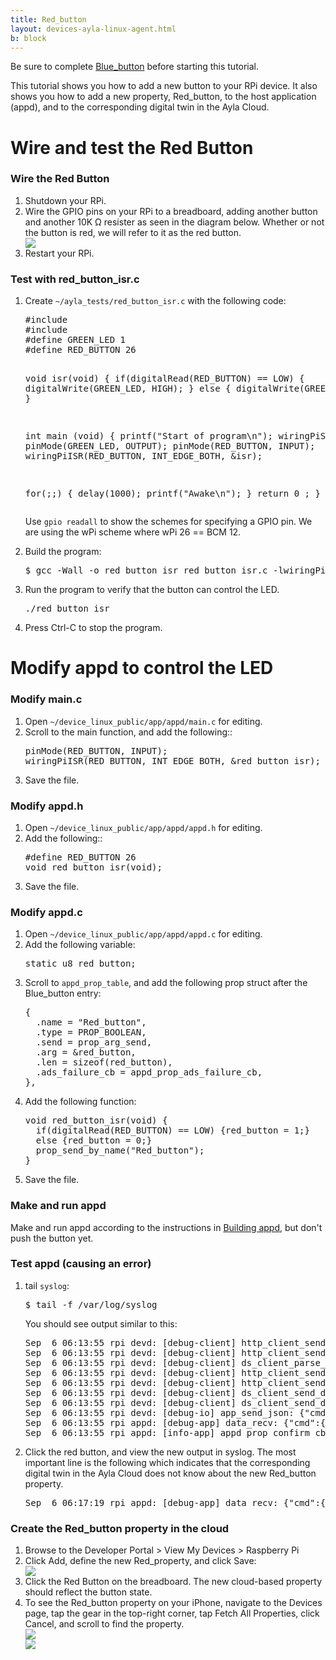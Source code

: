 ```yaml
---
title: Red_button
layout: devices-ayla-linux-agent.html
b: block
---
```


Be sure to complete [Blue_button](/devices/ayla-linux-agent/tutorials/blue-button/) before starting this tutorial.

This tutorial shows you how to add a new button to your RPi device. It also shows you how to add a new property, Red_button, to the host application (appd), and to the corresponding digital twin in the Ayla Cloud.

# Wire and test the Red Button

### Wire the Red Button

<ol>
<li>Shutdown your RPi.</li>
<li>Wire the GPIO pins on your RPi to a breadboard, adding another button and another 10K Ω resister as seen in the diagram below. Whether or not the button is red, we will refer to it as the red button.
<div class="row hspace">
<div class="col-lg-7 col-md-9 col-sm-12">
<img class="img-fluid img-border" src="pinout.svg">
</div>
</div>
</li>
<li>Restart your RPi.</li>
</ol>

### Test with red_button_isr.c

<ol>
<li>Create <code>~/ayla_tests/red_button_isr.c</code> with the following code:
<pre>
#include <stdio.h>
#include <wiringPi.h>
#define GREEN_LED 1
#define RED_BUTTON 26

void isr(void) {
  if(digitalRead(RED_BUTTON) == LOW) {
    digitalWrite(GREEN_LED, HIGH);
  } else {
    digitalWrite(GREEN_LED, LOW);
  }
}

int main (void) {
  printf("Start of program\n");
  wiringPiSetup();
  pinMode(GREEN_LED, OUTPUT);
  pinMode(RED_BUTTON, INPUT);
  wiringPiISR(RED_BUTTON, INT_EDGE_BOTH, &isr);

  for(;;) {
    delay(1000);
    printf("Awake\n");
  }
  return 0 ;
}
</pre>
Use <code>gpio readall</code> to show the schemes for specifying a GPIO pin. We are using the wPi scheme where wPi 26 == BCM 12.
</li>
<li>Build the program:
<pre>
$ gcc -Wall -o red_button_isr red_button_isr.c -lwiringPi
</pre>
</li>
<li>Run the program to verify that the button can control the LED.
<pre>
./red_button_isr
</pre>
</li>
<li>Press Ctrl-C to stop the program.</li>
</ol>

# Modify appd to control the LED

### Modify main.c

<ol>
<li>Open <code>~/device_linux_public/app/appd/main.c</code> for editing.</li>
<li>Scroll to the main function, and add the following:</code>:
<pre>
pinMode(RED_BUTTON, INPUT);
wiringPiISR(RED_BUTTON, INT_EDGE_BOTH, &red_button_isr);
</pre>
</li>
<li>Save the file.</li>
</ol>

### Modify appd.h

<ol>
<li>Open <code>~/device_linux_public/app/appd/appd.h</code> for editing.</li>
<li>Add the following:</code>:
<pre>
#define RED_BUTTON 26
void red_button_isr(void);
</pre>
</li>
<li>Save the file.</li>
</ol>

### Modify appd.c

<ol>
<li>Open <code>~/device_linux_public/app/appd/appd.c</code> for editing.</li>
<li>Add the following variable:
<pre>
static u8 red_button;
</pre>
</li>
<li>Scroll to <code>appd_prop_table</code>, and add the following prop struct after the Blue_button entry:
<pre>
{
  .name = "Red_button",
  .type = PROP_BOOLEAN,
  .send = prop_arg_send,
  .arg = &red_button,
  .len = sizeof(red_button),
  .ads_failure_cb = appd_prop_ads_failure_cb,
},
</pre>
</li>
<li>Add the following function:
<pre>
void red_button_isr(void) {
  if(digitalRead(RED_BUTTON) == LOW) {red_button = 1;}
  else {red_button = 0;}
  prop_send_by_name("Red_button");
}
</pre>
</li>
<li>Save the file.</li>
</ol>

### Make and run appd

Make and run appd according to the instructions in [Building appd](/devices/ayla-linux-agent/tutorials/building-appd/), but don't push the button yet.

### Test appd (causing an error)

<ol>
<li>tail <code>syslog</code>:
<pre>
$ tail -f /var/log/syslog
</pre>
You should see output similar to this:
<pre>
Sep  6 06:13:55 rpi devd: [debug-client] http_client_send: [app]  Connected to linuxevb-0dfc7900-device.aylane...
Sep  6 06:13:55 rpi devd: [debug-client] http_client_send: [app]  We are completely uploaded and fine
Sep  6 06:13:55 rpi devd: [debug-client] ds_client_parse_auth_token: received Ayla auth token: 36 bytes
Sep  6 06:13:55 rpi devd: [debug-client] http_client_send: [app]  Curl_http_done: called premature == 0
Sep  6 06:13:55 rpi devd: [debug-client] http_client_send: [app]  Connection #1 to host linuxevb-0dfc7900-device...
Sep  6 06:13:55 rpi devd: [debug-client] ds_client_send_done: POST complete, HTTP status 200, time 173ms, ...
Sep  6 06:13:55 rpi devd: [debug-client] ds_client_send_done: uploaded 121B @ 697B/s, downloaded 110B @ 633B/s
Sep  6 06:13:55 rpi devd: [debug-io] app_send_json: {"cmd":{"proto":"data","id":7,"op":"confirm_true"}}
Sep  6 06:13:55 rpi appd: [debug-app] data_recv: {"cmd":{"proto":"data","id":7,"op":"confirm_true"}}
Sep  6 06:13:55 rpi appd: [info-app] appd_prop_confirm_cb: output = 8 send at 1536232435003 to dests 1 succeeded
</pre>
</li>
<li>Click the red button, and view the new output in syslog. The most important line is the following which indicates that the corresponding digital twin in the Ayla Cloud does not know about the new Red_button property.
<pre>
Sep  6 06:17:19 rpi appd: [debug-app] data_recv: {"cmd":{"proto":"data","id":9,"op":"nak","args":[{"err":"unknown_prop","name":"Red_button","dests":1,"op":"prop_send"}]}}
</pre>
</li>
</ol>

### Create the Red_button property in the cloud

<ol>
<li>Browse to the Developer Portal > View My Devices > Raspberry Pi</li>
<li>Click Add, define the new Red_property, and click Save:
<div class="row hspace">
<div class="col-lg-4 col-md-8 col-sm-12">
<img class="img-fluid img-border" src="create-red-button.jpg">
</div>
</div>
</li>
<li>Click the Red Button on the breadboard. The new cloud-based property should reflect the button state.</li>
<li>To see the Red_button property on your iPhone, navigate to the Devices page, tap the gear in the top-right corner, tap Fetch All Properties, click Cancel, and scroll to find the property.
<div class="row">
<div class="col-lg-4 col-md-6 col-sm-12">
<img class="img-fluid" src="aura-025.jpg">
</div>
<div class="col-lg-4 col-md-6 col-sm-12">
<img class="img-fluid" src="aura-026.jpg">
</div>
</div>
</li>
</ol>